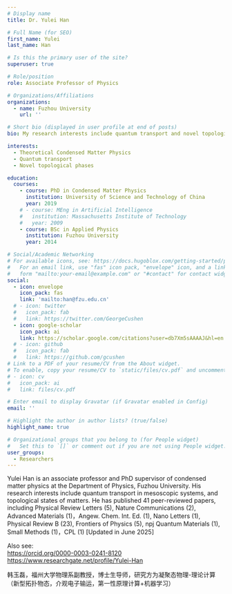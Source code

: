 ```yaml
---
# Display name
title: Dr. Yulei Han

# Full Name (for SEO)
first_name: Yulei
last_name: Han

# Is this the primary user of the site?
superuser: true

# Role/position
role: Associate Professor of Physics

# Organizations/Affiliations
organizations:
  - name: Fuzhou University
    url: ''

# Short bio (displayed in user profile at end of posts)
bio: My research interests include quantum transport and novel topological phases in theoretical condensed matter physics.

interests:
  - Theoretical Condensed Matter Physics
  - Quantum transport
  - Novel topological phases

education:
  courses:
    - course: PhD in Condensed Matter Physics
      institution: University of Science and Technology of China
      year: 2019
    # - course: MEng in Artificial Intelligence
    #   institution: Massachusetts Institute of Technology
    #   year: 2009
    - course: BSc in Applied Physics
      institution: Fuzhou University
      year: 2014

# Social/Academic Networking
# For available icons, see: https://docs.hugoblox.com/getting-started/page-builder/#icons
#   For an email link, use "fas" icon pack, "envelope" icon, and a link in the
#   form "mailto:your-email@example.com" or "#contact" for contact widget.
social:
  - icon: envelope
    icon_pack: fas
    link: 'mailto:han@fzu.edu.cn'
  # - icon: twitter
  #   icon_pack: fab
  #   link: https://twitter.com/GeorgeCushen
  - icon: google-scholar
    icon_pack: ai
    link: https://scholar.google.com/citations?user=db7Xm5sAAAAJ&hl=en
  # - icon: github
  #   icon_pack: fab
  #   link: https://github.com/gcushen
# Link to a PDF of your resume/CV from the About widget.
# To enable, copy your resume/CV to `static/files/cv.pdf` and uncomment the lines below.
# - icon: cv
#   icon_pack: ai
#   link: files/cv.pdf

# Enter email to display Gravatar (if Gravatar enabled in Config)
email: ''

# Highlight the author in author lists? (true/false)
highlight_name: true

# Organizational groups that you belong to (for People widget)
#   Set this to `[]` or comment out if you are not using People widget.
user_groups:
  - Researchers
---
```


Yulei Han is an associate professor and PhD supervisor of condensed matter physics at the Department of Physics, Fuzhou University. His research interests include quantum transport in mesoscopic systems, and topological states of matters. He has published 41 peer-reviewed papers, including Physical Review Letters (5), Nature Communications (2), Advanced Materials (1)，Angew. Chem. Int. Ed. (1), Nano Letters (1), Physical Review B (23), Frontiers of Physics (5), npj Quantum Materials (1), Small Methods (1)，CPL (1) [Updated in June 2025]

Also see:  
https://orcid.org/0000-0003-0241-8120  
https://www.researchgate.net/profile/Yulei-Han

韩玉磊，福州大学物理系副教授，博士生导师，研究方为凝聚态物理-理论计算（新型拓扑物态，介观电子输运，第一性原理计算+机器学习）
